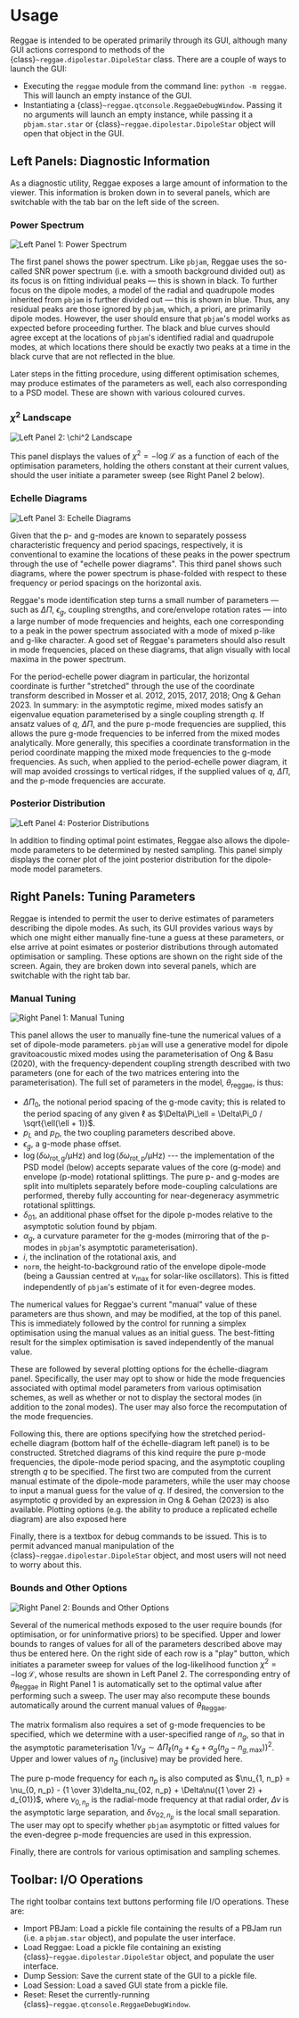 # Usage

Reggae is intended to be operated primarily through its GUI, although many GUI actions correspond to methods of the {class}`~reggae.dipolestar.DipoleStar` class. There are a couple of ways to launch the GUI:

- Executing the `reggae` module from the command line: `python -m reggae`. This will launch an empty instance of the GUI.
- Instantiating a {class}`~reggae.qtconsole.ReggaeDebugWindow`. Passing it no arguments will launch an empty instance, while passing it a `pbjam.star.star` or {class}`~reggae.dipolestar.DipoleStar` object will open that object in the GUI.

## Left Panels: Diagnostic Information

As a diagnostic utility, Reggae exposes a large amount of information to the viewer. This information is broken down in to several panels, which are switchable with the tab bar on the left side of the screen.

### Power Spectrum

![Left Panel 1: Power Spectrum](images/ps.png)

The first panel shows the power spectrum. Like `pbjam`, Reggae uses the so-called SNR power spectrum (i.e. with a smooth background divided out) as its focus is on fitting individual peaks — this is shown in black. To further focus on the dipole modes, a model of the radial and quadrupole modes inherited from `pbjam` is further divided out — this is shown in blue. Thus, any residual peaks are those ignored by `pbjam`, which, a priori, are primarily dipole modes. However, the user should ensure that `pbjam`'s model works as expected before proceeding further. The black and blue curves should agree except at the locations of `pbjam`'s identified radial and quadrupole modes, at which locations there should be exactly two peaks at a time in the black curve that are not reflected in the blue.

Later steps in the fitting procedure, using different optimisation schemes, may produce estimates of the parameters as well, each also corresponding to a PSD model. These are shown with various coloured curves.

### $\chi^2$ Landscape

![Left Panel 2: $\chi^2$ Landscape](images/chi2.png)

This panel displays the values of $\chi^2 = -\log \mathcal{L}$ as a function of each of the optimisation parameters, holding the others constant at their current values, should the user initiate a parameter sweep (see Right Panel 2 below).

### Echelle Diagrams

![Left Panel 3: Echelle Diagrams](images/echelle.png)

Given that the p- and g-modes are known to separately possess characteristic frequency and period spacings, respectively, it is conventional to examine the locations of these peaks in the power spectrum through the use of "echelle power diagrams". This third panel shows such diagrams, where the power spectrum is phase-folded with respect to these frequency or period spacings on the horizontal axis.

Reggae's mode identification step turns a small number of parameters — such as $\Delta\Pi$, $\epsilon_g$, coupling strengths, and core/envelope rotation rates — into a large number of mode frequencies and heights, each one corresponding to a peak in the power spectrum associated with a mode of mixed p-like and g-like character. A good set of Reggae's parameters should also result in mode frequencies, placed on these diagrams, that align visually with local maxima in the power spectrum.

For the period-echelle power diagram in particular, the horizontal coordinate is further "stretched" through the use of the coordinate transform described in Mosser et al. 2012, 2015, 2017, 2018; Ong & Gehan 2023. In summary: in the asymptotic regime, mixed modes satisfy an eigenvalue equation parameterised by a single coupling strength $q$. If ansatz values of $q$, $\Delta\Pi$, and the pure p-mode frequencies are supplied, this allows the pure g-mode frequencies to be inferred from the mixed modes analytically. More generally, this specifies a coordinate transformation in the period coordinate mapping the mixed mode frequencies to the g-mode frequencies. As such, when applied to the period-echelle power diagram, it will map avoided crossings to vertical ridges, if the supplied values of $q$, $\Delta\Pi$, and the p-mode frequencies are accurate.

### Posterior Distribution

![Left Panel 4: Posterior Distributions](images/posterior.png)

In addition to finding optimal point estimates, Reggae also allows the dipole-mode parameters to be determined by nested sampling. This panel simply displays the corner plot of the joint posterior distribution for the dipole-mode model parameters.

## Right Panels: Tuning Parameters

Reggae is intended to permit the user to derive estimates of parameters describing the dipole modes. As such, its GUI provides various ways by which one might either manually fine-tune a guess at these parameters, or else arrive at point esimates or posterior distributions through automated optimisation or sampling. These options are shown on the right side of the screen. Again, they are broken down into several panels, which are switchable with the right tab bar.

### Manual Tuning

![Right Panel 1: Manual Tuning](images/theta.png)

This panel allows the user to manually fine-tune the numerical values of a set of dipole-mode parameters. `pbjam` will use a generative model for dipole gravitoacoustic mixed modes using the parameterisation of Ong & Basu (2020), with the frequency-dependent coupling strength described with two parameters (one for each of the two matrices entering into the parameterisation). The full set of parameters in the model, $\theta_\text{reggae}$, is thus:

- $\Delta\Pi_0$, the notional period spacing of the g-mode cavity; this is related to the period spacing of any given $\ell$ as $\Delta\Pi_\ell = \Delta\Pi_0 / \sqrt{\ell(\ell + 1)}$.
- $p_L$ and $p_D$, the two coupling parameters described above.
- $\epsilon_g$, a g-mode phase offset.
- $\log \left(\delta\omega_\mathrm{rot, g} / \mathrm{\mu Hz}\right)$ and $\log \left(\delta\omega_\mathrm{rot, p} / \mathrm{\mu Hz}\right)$ --- the implementation of the PSD model (below) accepts separate values of the core (g-mode) and envelope (p-mode) rotational splittings. The pure p- and g-modes are split into multiplets separately before mode-coupling calculations are performed, thereby fully accounting for near-degeneracy asymmetric rotational splittings.
- $\delta_{01}$, an additional phase offset for the dipole p-modes relative to the asymptotic solution found by pbjam.
- $\alpha_g$, a curvature parameter for the g-modes (mirroring that of the p-modes in `pbjam`'s asymptotic parameterisation).
- $i$, the inclination of the rotational axis, and
- `norm`, the height-to-background ratio of the envelope dipole-mode (being a Gaussian centred at $\nu_\text{max}$ for solar-like oscillators). This is fitted independently of `pbjam`'s estimate of it for even-degree modes.

The numerical values for Reggae's current "manual" value of these parameters are thus shown, and may be modified, at the top of this panel. This is immediately followed by the control for running a simplex optimisation using the manual values as an initial guess. The best-fitting result for the simplex optimisation is saved independently of the manual value.

These are followed by several plotting options for the échelle-diagram panel. Specifically, the user may opt to show or hide the mode frequencies associated with optimal model parameters from various optimisation schemes, as well as whether or not to display the sectoral modes (in addition to the zonal modes). The user may also force the recomputation of the mode frequencies.

Following this, there are options specifying how the stretched period-echelle diagram (bottom half of the échelle-diagram left panel) is to be constructed. Stretched diagrams of this kind require the pure p-mode frequencies, the dipole-mode period spacing, and the asymptotic coupling strength $q$ to be specified. The first two are computed from the current manual estimate of the dipole-mode parameters, while the user may choose to input a manual guess for the value of $q$. If desired, the conversion to the asymptotic $q$ provided by an expression in Ong & Gehan (2023) is also available. Plotting options (e.g. the ability to produce a replicated echelle diagram) are also exposed here

Finally, there is a textbox for debug commands to be issued. This is to permit advanced manual manipulation of the {class}`~reggae.dipolestar.DipoleStar` object, and most users will not need to worry about this.

### Bounds and Other Options

![Right Panel 2: Bounds and Other Options](images/bounds.png)

Several of the numerical methods exposed to the user require bounds (for optimisation, or for uninformative priors) to be specified. Upper and lower bounds to ranges of values for all of the parameters described above may thus be entered here. On the right side of each row is a "play" button, which initiates a parameter sweep for values of the log-likelihood function $\chi^2 = -\log \mathcal{L}$, whose results are shown in Left Panel 2. The corresponding entry of $\theta_\text{Reggae}$ in Right Panel 1 is automatically set to the optimal value after performing such a sweep. The user may also recompute these bounds automatically around the current manual values of $\theta_\text{Reggae}$.

The matrix formalism also requires a set of g-mode frequencies to be specified, which we determine with a user-specified range of $n_g$, so that in the asymptotic parameterisation $1/\nu_g \sim \Delta\Pi_\ell (n_g + \epsilon_g + \alpha_g(n_g - n_{g,\text{max}}))^2$. Upper and lower values of $n_g$ (inclusive) may be provided here.

The pure p-mode frequency for each $n_p$ is also computed as $\nu_{1, n_p} = \nu_{0, n_p} - {1 \over 3}\delta_nu_{02, n_p} + \Delta\nu({1 \over 2} + d_{01})$, where $\nu_{0, n_p}$ is the radial-mode frequency at that radial order, $\Delta\nu$ is the asymptotic large separation, and $\delta\nu_{02, n_p}$ is the local small separation. The user may opt to specify whether `pbjam` asymptotic or fitted values for the even-degree p-mode frequencies are used in this expression.

Finally, there are controls for various optimisation and sampling schemes.

## Toolbar: I/O Operations

The right toolbar contains text buttons performing file I/O operations. These are:

- Import PBJam: Load a pickle file containing the results of a PBJam run (i.e. a `pbjam.star` object), and populate the user interface.
- Load Reggae: Load a pickle file containing an existing {class}`~reggae.dipolestar.DipoleStar` object, and populate the user interface.
- Dump Session: Save the current state of the GUI to a pickle file.
- Load Session: Load a saved GUI state from a pickle file.
- Reset: Reset the currently-running {class}`~reggae.qtconsole.ReggaeDebugWindow`.
